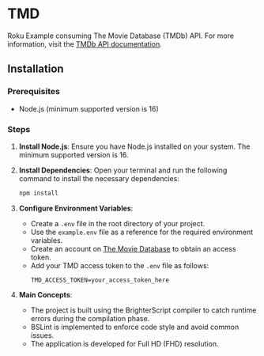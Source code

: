 # TMD

Roku Example consuming The Movie Database (TMDb) API. For more information, visit the [TMDb API documentation](https://developers.themoviedb.org/3/getting-started/introduction).

## Installation

### Prerequisites

- Node.js (minimum supported version is 16)

### Steps

1. **Install Node.js**: Ensure you have Node.js installed on your system. The minimum supported version is 16.

2. **Install Dependencies**:
    Open your terminal and run the following command to install the necessary dependencies:
    ```bash
    npm install
    ```

3. **Configure Environment Variables**:
    - Create a `.env` file in the root directory of your project.
    - Use the `example.env` file as a reference for the required environment variables.
    - Create an account on [The Movie Database](https://www.themoviedb.org/) to obtain an access token.
    - Add your TMD access token to the `.env` file as follows:
      ```plaintext
      TMD_ACCESS_TOKEN=your_access_token_here
      ```
4. **Main Concepts**:
    - The project is built using the BrighterScript compiler to catch runtime errors during the compilation phase.
    - BSLint is implemented to enforce code style and avoid common issues.
    - The application is developed for Full HD (FHD) resolution.
